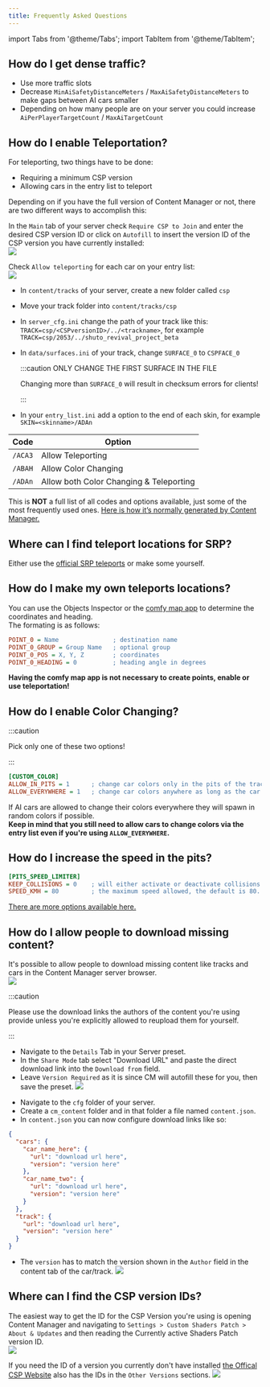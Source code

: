 ```yaml
---
title: Frequently Asked Questions
---
```


import Tabs from '@theme/Tabs';
import TabItem from '@theme/TabItem';

## How do I get dense traffic?

- Use more traffic slots
- Decrease `MinAiSafetyDistanceMeters` / `MaxAiSafetyDistanceMeters` to make gaps between AI cars smaller
- Depending on how many people are on your server you could increase `AiPerPlayerTargetCount` / `MaxAiTargetCount`

## How do I enable Teleportation?

For teleporting, two things have to be done:

- Requiring a minimum CSP version
- Allowing cars in the entry list to teleport

Depending on if you have the full version of Content Manager or not, there are two different ways to accomplish this:

<Tabs>
<TabItem value="content-manager" label="With Content Manager (Full Version)" default>

  In the `Main` tab of your server check `Require CSP to Join` and enter the desired CSP version ID or click on `Autofill` to insert the version ID of the CSP version you have currently installed:  
  ![](./assets/HxAVvsd.png)

  Check `Allow teleporting` for each car on your entry list:  
  ![](./assets/Il4RrjG.png)

</TabItem>
<TabItem value="manual" label="Without Content Manager">

  - In `content/tracks` of your server, create a new folder called `csp`
  - Move your track folder into `content/tracks/csp`
  - In `server_cfg.ini` change the path of your track like this: `TRACK=csp/<CSPversionID>/../<trackname>`, for example `TRACK=csp/2053/../shuto_revival_project_beta`
  - In `data/surfaces.ini` of your track, change `SURFACE_0` to `CSPFACE_0`

    :::caution ONLY CHANGE THE FIRST SURFACE IN THE FILE

      Changing more than `SURFACE_0` will result in checksum errors for clients!

    :::

  - In your `entry_list.ini` add a option to the end of each skin, for example `SKIN=<skinname>/ADAn`

  | Code    | Option                                  |
  | ------- | --------------------------------------- |
  | `/ACA3` | Allow Teleporting                       |
  | `/ABAH` | Allow Color Changing                    |
  | `/ADAn` | Allow both Color Changing & Teleporting |

  This is **NOT** a full list of all codes and options available, just some of the most frequently used ones.
  [Here is how it’s normally generated by Content Manager.](https://github.com/gro-ove/actools/blob/master/AcManager.Tools/Objects/ServerDriverCspOptions.cs#L123)

</TabItem>
</Tabs>

## Where can I find teleport locations for SRP?

Either use the [official SRP teleports](<https://raw.githubusercontent.com/C1XTZ/AssettoServer-CommunityReleases/main/Shutoko%20Revival%20Project/Teleport%20Locations/Shutoko%20Revival%20Project%20(Official).txt>) or make some yourself.

## How do I make my own teleports locations?

You can use the Objects Inspector or the [comfy map app](https://www.racedepartment.com/downloads/comfy-map.52623/) to determine the coordinates and heading.  
The formating is as follows:

```ini
POINT_0 = Name               ; destination name
POINT_0_GROUP = Group Name   ; optional group
POINT_0_POS = X, Y, Z        ; coordinates
POINT_0_HEADING = 0          ; heading angle in degrees
```

**Having the comfy map app is not necessary to create points, enable or use teleportation!**

## How do I enable Color Changing?

:::caution

Pick only one of these two options!

:::

```ini
[CUSTOM_COLOR]
ALLOW_IN_PITS = 1      ; change car colors only in the pits of the track.
ALLOW_EVERYWHERE = 1   ; change car colors anywhere as long as the car is stopped.
```

If AI cars are allowed to change their colors everywhere they will spawn in random colors if possible.  
**Keep in mind that you still need to allow cars to change colors via the entry list even if you're using `ALLOW_EVERYWHERE`.**

## How do I increase the speed in the pits?

```ini
[PITS_SPEED_LIMITER]
KEEP_COLLISIONS = 0    ; will either activate or deactivate collisions between cars in the pits.
SPEED_KMH = 80         ; the maximum speed allowed, the default is 80.
```

[There are more options available here.](https://github.com/ac-custom-shaders-patch/acc-extension-config/wiki/Misc-%E2%80%93-Server-extra-options#pit-speed-limiter-settings)

## How do I allow people to download missing content?

It's possible to allow people to download missing content like tracks and cars in the Content Manager server browser.  
![](./assets/HfLjm64.png)

:::caution

Please use the download links the authors of the content you're using provide unless you're explicitly allowed to reupload them for yourself.

:::

<Tabs>
<TabItem value="content-manager" label="With Content Manager" default>

  - Navigate to the `Details` Tab in your Server preset.
  - In the `Share Mode` tab select "Download URL" and paste the direct download link into the `Download from` field.
  - Leave `Version Required` as it is since CM will autofill these for you, then save the preset.
  ![](./assets/TN1XGgZ.png)

</TabItem>
<TabItem value="manual" label="Without Content Manager">

  - Navigate to the `cfg` folder of your server.
  - Create a `cm_content` folder and in that folder a file named `content.json`.
  - In `content.json` you can now configure download links like so:

  ```json
  {
    "cars": {
      "car_name_here": {
        "url": "download url here",
        "version": "version here"
      },
      "car_name_two": {
        "url": "download url here",
        "version": "version here"
      }
    },
    "track": {
      "url": "download url here",
      "version": "version here"
    }
  }
  ```

  - The `version` has to match the version shown in the `Author` field in the content tab of the car/track.
  ![](./assets/eKKVEND.png)

</TabItem>
</Tabs>

## Where can I find the CSP version IDs?

The easiest way to get the ID for the CSP Version you're using is opening Content Manager and navigating to `Settings > Custom Shaders Patch > About & Updates` and then reading the Currently active Shaders Patch version ID.  
![](./assets/lKOfMSR.png)

If you need the ID of a version you currently don't have installed [the Offical CSP Website](https://acstuff.ru/patch/) also has the IDs in the `Other Versions` sections.
![](./assets/Upd4ZJl.png)
